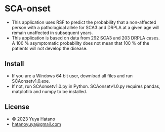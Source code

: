 # SCA-onset
- This application uses RSF to predict the probability that a non-affected person with a pathological allele for SCA3 and DRPLA at a given age will remain unaffected in subsequent years.
- This application is based on data from 292 SCA3 and 203 DRPLA cases. A 100 % asymptomatic probability does not mean that 100 % of the patients will not develop the disease.
## Install
- If you are a Windows 64 bit user, download all files and run SCAonsetv1.0.exe.
- If not, run SCAonsetv1.0.py in Python. SCAonsetv1.0.py requires pandas, matplotlib and numpy to be installed.
## License
- © 2023 Yuya Hatano
- hatanoyuya@gmail.com

